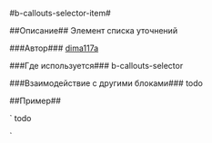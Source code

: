 #b-callouts-selector-item#

##Описание##
Элемент списка уточнений

###Автор### 
[dima117a](https://staff.yandex-team.ru/dima117a)

###Где используется###
b-callouts-selector
   
###Взаимодействие с другими блоками###
todo

##Пример##

`
    todo

`
